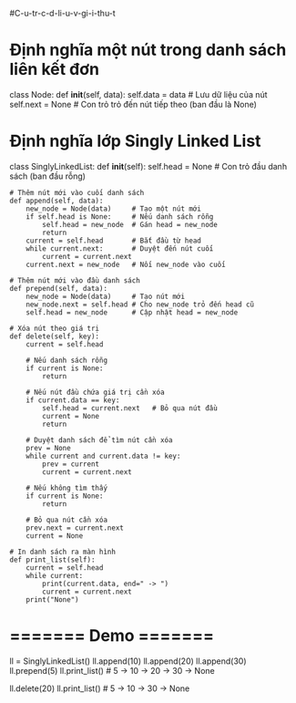 #C-u-tr-c-d-li-u-v-gi-i-thu-t
# Định nghĩa một nút trong danh sách liên kết đơn
class Node:
    def __init__(self, data):
        self.data = data      # Lưu dữ liệu của nút
        self.next = None      # Con trỏ trỏ đến nút tiếp theo (ban đầu là None)


# Định nghĩa lớp Singly Linked List
class SinglyLinkedList:
    def __init__(self):
        self.head = None      # Con trỏ đầu danh sách (ban đầu rỗng)

    # Thêm nút mới vào cuối danh sách
    def append(self, data):
        new_node = Node(data)     # Tạo một nút mới
        if self.head is None:     # Nếu danh sách rỗng
            self.head = new_node  # Gán head = new_node
            return
        current = self.head       # Bắt đầu từ head
        while current.next:       # Duyệt đến nút cuối
            current = current.next
        current.next = new_node   # Nối new_node vào cuối

    # Thêm nút mới vào đầu danh sách
    def prepend(self, data):
        new_node = Node(data)     # Tạo nút mới
        new_node.next = self.head # Cho new_node trỏ đến head cũ
        self.head = new_node      # Cập nhật head = new_node

    # Xóa nút theo giá trị
    def delete(self, key):
        current = self.head

        # Nếu danh sách rỗng
        if current is None:
            return

        # Nếu nút đầu chứa giá trị cần xóa
        if current.data == key:
            self.head = current.next   # Bỏ qua nút đầu
            current = None
            return

        # Duyệt danh sách để tìm nút cần xóa
        prev = None
        while current and current.data != key:
            prev = current
            current = current.next

        # Nếu không tìm thấy
        if current is None:
            return

        # Bỏ qua nút cần xóa
        prev.next = current.next
        current = None

    # In danh sách ra màn hình
    def print_list(self):
        current = self.head
        while current:
            print(current.data, end=" -> ")
            current = current.next
        print("None")


# ======= Demo =======
ll = SinglyLinkedList()
ll.append(10)
ll.append(20)
ll.append(30)
ll.prepend(5)
ll.print_list()    # 5 -> 10 -> 20 -> 30 -> None

ll.delete(20)
ll.print_list()    # 5 -> 10 -> 30 -> None
